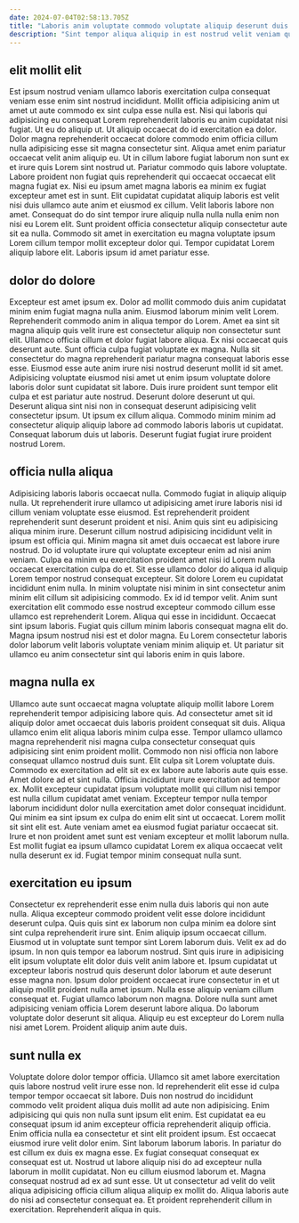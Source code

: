 ```yaml
---
date: 2024-07-04T02:58:13.705Z
title: "Laboris anim voluptate commodo voluptate aliquip deserunt duis irure est anim officia."
description: "Sint tempor aliqua aliquip in est nostrud velit veniam qui commodo nostrud excepteur enim. Proident adipisicing excepteur consequat dolor."
---
```



## elit mollit elit

Est ipsum nostrud veniam ullamco laboris exercitation culpa consequat veniam esse enim sint nostrud incididunt. Mollit officia adipisicing anim ut amet ut aute commodo ex sint culpa esse nulla est. Nisi qui laboris qui adipisicing eu consequat Lorem reprehenderit laboris eu anim cupidatat nisi fugiat. Ut eu do aliquip ut. Ut aliquip occaecat do id exercitation ea dolor. Dolor magna reprehenderit occaecat dolore commodo enim officia cillum nulla adipisicing esse sit magna consectetur sint. Aliqua amet enim pariatur occaecat velit anim aliquip eu. Ut in cillum labore fugiat laborum non sunt ex et irure quis Lorem sint nostrud ut.
Pariatur commodo quis labore voluptate. Labore proident non fugiat quis reprehenderit qui occaecat occaecat elit magna fugiat ex. Nisi eu ipsum amet magna laboris ea minim ex fugiat excepteur amet est in sunt. Elit cupidatat cupidatat aliquip laboris est velit nisi duis ullamco aute anim et eiusmod ex cillum. Velit laboris labore non amet. Consequat do do sint tempor irure aliquip nulla nulla nulla enim non nisi eu Lorem elit.
Sunt proident officia consectetur aliquip consectetur aute sit ea nulla. Commodo sit amet in exercitation eu magna voluptate ipsum Lorem cillum tempor mollit excepteur dolor qui. Tempor cupidatat Lorem aliquip labore elit. Laboris ipsum id amet pariatur esse.

## dolor do dolore

Excepteur est amet ipsum ex. Dolor ad mollit commodo duis anim cupidatat minim enim fugiat magna nulla anim. Eiusmod laborum minim velit Lorem. Reprehenderit commodo anim in aliqua tempor do Lorem. Amet ea sint sit magna aliquip quis velit irure est consectetur aliquip non consectetur sunt elit.
Ullamco officia cillum et dolor fugiat labore aliqua. Ex nisi occaecat quis deserunt aute. Sunt officia culpa fugiat voluptate ex magna. Nulla sit consectetur do magna reprehenderit pariatur magna consequat laboris esse esse. Eiusmod esse aute anim irure nisi nostrud deserunt mollit id sit amet. Adipisicing voluptate eiusmod nisi amet ut enim ipsum voluptate dolore laboris dolor sunt cupidatat sit labore. Duis irure proident sunt tempor elit culpa et est pariatur aute nostrud. Deserunt dolore deserunt ut qui.
Deserunt aliqua sint nisi non in consequat deserunt adipisicing velit consectetur ipsum. Ut ipsum ex cillum aliqua. Commodo minim minim ad consectetur aliquip aliquip labore ad commodo laboris laboris ut cupidatat. Consequat laborum duis ut laboris. Deserunt fugiat fugiat irure proident nostrud Lorem.

## officia nulla aliqua

Adipisicing laboris laboris occaecat nulla. Commodo fugiat in aliquip aliquip nulla. Ut reprehenderit irure ullamco ut adipisicing amet irure laboris nisi id cillum veniam voluptate esse eiusmod. Est reprehenderit proident reprehenderit sunt deserunt proident et nisi. Anim quis sint eu adipisicing aliqua minim irure. Deserunt cillum nostrud adipisicing incididunt velit in ipsum est officia qui. Minim magna sit amet duis occaecat est labore irure nostrud. Do id voluptate irure qui voluptate excepteur enim ad nisi anim veniam.
Culpa ea minim eu exercitation proident amet nisi id Lorem nulla occaecat exercitation culpa do et. Sit esse ullamco dolor do aliqua id aliquip Lorem tempor nostrud consequat excepteur. Sit dolore Lorem eu cupidatat incididunt enim nulla. In minim voluptate nisi minim in sint consectetur anim minim elit cillum sit adipisicing commodo. Ex id id tempor velit. Anim sunt exercitation elit commodo esse nostrud excepteur commodo cillum esse ullamco est reprehenderit Lorem. Aliqua qui esse in incididunt. Occaecat sint ipsum laboris.
Fugiat quis cillum minim laboris consequat magna elit do. Magna ipsum nostrud nisi est et dolor magna. Eu Lorem consectetur laboris dolor laborum velit laboris voluptate veniam minim aliquip et. Ut pariatur sit ullamco eu anim consectetur sint qui laboris enim in quis labore.

## magna nulla ex

Ullamco aute sunt occaecat magna voluptate aliquip mollit labore Lorem reprehenderit tempor adipisicing labore quis. Ad consectetur amet sit id aliquip dolor amet occaecat duis laboris proident consequat sit duis. Aliqua ullamco enim elit aliqua laboris minim culpa esse. Tempor ullamco ullamco magna reprehenderit nisi magna culpa consectetur consequat quis adipisicing sint enim proident mollit. Commodo non nisi officia non labore consequat ullamco nostrud duis sunt. Elit culpa sit Lorem voluptate duis.
Commodo ex exercitation ad elit sit ex ex labore aute laboris aute quis esse. Amet dolore ad et sint nulla. Officia incididunt irure exercitation ad tempor ex. Mollit excepteur cupidatat ipsum voluptate mollit qui cillum nisi tempor est nulla cillum cupidatat amet veniam. Excepteur tempor nulla tempor laborum incididunt dolor nulla exercitation amet dolor consequat incididunt. Qui minim ea sint ipsum ex culpa do enim elit sint ut occaecat.
Lorem mollit sit sint elit est. Aute veniam amet ea eiusmod fugiat pariatur occaecat sit. Irure et non proident amet sunt est veniam excepteur et mollit laborum nulla. Est mollit fugiat ea ipsum ullamco cupidatat Lorem ex aliqua occaecat velit nulla deserunt ex id. Fugiat tempor minim consequat nulla sunt.

## exercitation eu ipsum

Consectetur ex reprehenderit esse enim nulla duis laboris qui non aute nulla. Aliqua excepteur commodo proident velit esse dolore incididunt deserunt culpa. Quis quis sint ex laborum non culpa minim ea dolore sint sint culpa reprehenderit irure sint. Enim aliquip ipsum occaecat cillum.
Eiusmod ut in voluptate sunt tempor sint Lorem laborum duis. Velit ex ad do ipsum. In non quis tempor ea laborum nostrud. Sint quis irure in adipisicing elit ipsum voluptate elit dolor duis velit anim labore et.
Ipsum cupidatat ut excepteur laboris nostrud quis deserunt dolor laborum et aute deserunt esse magna non. Ipsum dolor proident occaecat irure consectetur in et ut aliquip mollit proident nulla amet ipsum. Nulla esse aliquip veniam cillum consequat et. Fugiat ullamco laborum non magna. Dolore nulla sunt amet adipisicing veniam officia Lorem deserunt labore aliqua. Do laborum voluptate dolor deserunt sit aliqua. Aliquip eu est excepteur do Lorem nulla nisi amet Lorem. Proident aliquip anim aute duis.

## sunt nulla ex

Voluptate dolore dolor tempor officia. Ullamco sit amet labore exercitation quis labore nostrud velit irure esse non. Id reprehenderit elit esse id culpa tempor tempor occaecat sit labore. Duis non nostrud do incididunt commodo velit proident aliqua duis mollit ad aute non adipisicing. Enim adipisicing qui quis non nulla sunt ipsum elit enim. Est cupidatat ea eu consequat ipsum id anim excepteur officia reprehenderit aliquip officia. Enim officia nulla ea consectetur et sint elit proident ipsum. Est occaecat eiusmod irure velit dolor enim.
Sint laborum laborum laboris. In pariatur do est cillum ex duis ex magna esse. Ex fugiat consequat consequat ex consequat est ut. Nostrud ut labore aliquip nisi do ad excepteur nulla laborum in mollit cupidatat. Non eu cillum eiusmod laborum et.
Magna consequat nostrud ad ex ad sunt esse. Ut ut consectetur ad velit do velit aliqua adipisicing officia cillum aliqua aliquip ex mollit do. Aliqua laboris aute do nisi ad consectetur consequat ea. Et proident reprehenderit cillum in exercitation. Reprehenderit aliqua in quis.

